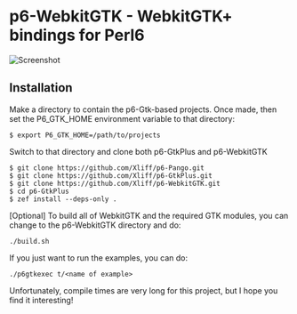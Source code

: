 # p6-WebkitGTK - WebkitGTK+ bindings for Perl6

![Screenshot](/grabs/Perl6_Browser_SimpleUI?raw=true "P6 Browser Interface")

## Installation

Make a directory to contain the p6-Gtk-based projects. Once made, then set the P6_GTK_HOME environment variable to that directory:

```
$ export P6_GTK_HOME=/path/to/projects
```

Switch to that directory and clone both p6-GtkPlus and p6-WebkitGTK

```
$ git clone https://github.com/Xliff/p6-Pango.git
$ git clone https://github.com/Xliff/p6-GtkPlus.git
$ git clone https://github.com/Xliff/p6-WebkitGTK.git
$ cd p6-GtkPlus
$ zef install --deps-only .
```

[Optional] To build all of WebkitGTK and the required GTK modules, you can change to the p6-WebkitGTK directory and do:

```
./build.sh
```

If you just want to run the examples, you can do:

```
./p6gtkexec t/<name of example>
```

Unfortunately, compile times are very long for this project, but I hope you find it interesting!
